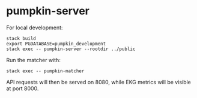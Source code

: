 # pumpkin-server


For local development:

```
stack build
export PGDATABASE=pumpkin_development
stack exec -- pumpkin-server --rootdir ../public
```

Run the matcher with:
```
stack exec -- pumpkin-matcher
```

API requests will then be served on 8080, while EKG metrics will be visible at port 8000.
